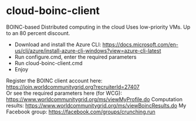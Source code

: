 # cloud-boinc-client
BOINC-based Distributed computing in the cloud
Uses low-priority VMs. Up to an 80 percent discount.
* Download and install the Azure  CLI: https://docs.microsoft.com/en-us/cli/azure/install-azure-cli-windows?view=azure-cli-latest
* Run configure.cmd, enter the required parameters
* Run cloud-boinc-client.cmd
* Enjoy

Register the BOINC client account here: https://join.worldcommunitygrid.org?recruiterId=27407  
Or see the required parameters here (for WCG): https://www.worldcommunitygrid.org/ms/viewMyProfile.do
Computation results: https://www.worldcommunitygrid.org/ms/viewBoincResults.do
My Facebook group: https://facebook.com/groups/crunching.run
